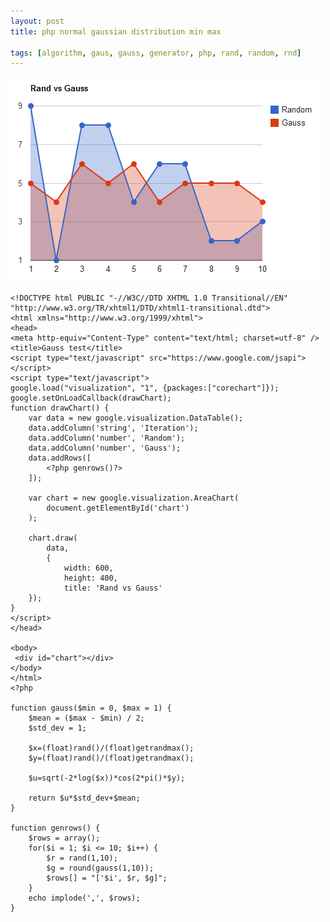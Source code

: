 ```yaml
---
layout: post
title: php normal gaussian distribution min max

tags: [algorithm, gaus, gauss, generator, php, rand, random, rnd]
---
```


![screenshot](/images/wp/rnd_vb_gauss.png)

    <!DOCTYPE html PUBLIC "-//W3C//DTD XHTML 1.0 Transitional//EN" "http://www.w3.org/TR/xhtml1/DTD/xhtml1-transitional.dtd">
    <html xmlns="http://www.w3.org/1999/xhtml">
    <head>
    <meta http-equiv="Content-Type" content="text/html; charset=utf-8" />
    <title>Gauss test</title>
    <script type="text/javascript" src="https://www.google.com/jsapi"></script>
    <script type="text/javascript">
    google.load("visualization", "1", {packages:["corechart"]});
    google.setOnLoadCallback(drawChart);
    function drawChart() {
        var data = new google.visualization.DataTable();
        data.addColumn('string', 'Iteration');
        data.addColumn('number', 'Random');
        data.addColumn('number', 'Gauss');
        data.addRows([
            <?php genrows()?>
        ]);

        var chart = new google.visualization.AreaChart(
            document.getElementById('chart')
        );

        chart.draw(
            data,
            {
                width: 600,
                height: 400,
                title: 'Rand vs Gauss'
        });
    }
    </script>
    </head>

    <body>
     <div id="chart"></div>
    </body>
    </html>
    <?php

    function gauss($min = 0, $max = 1) {
        $mean = ($max - $min) / 2;
        $std_dev = 1;

        $x=(float)rand()/(float)getrandmax();
        $y=(float)rand()/(float)getrandmax();

        $u=sqrt(-2*log($x))*cos(2*pi()*$y);

        return $u*$std_dev+$mean;
    }

    function genrows() {
        $rows = array();
        for($i = 1; $i <= 10; $i++) {
            $r = rand(1,10);
            $g = round(gauss(1,10));
            $rows[] = "['$i', $r, $g]";
        }
        echo implode(',', $rows);
    }
